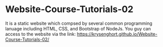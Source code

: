 # Website-Course-Tutorials-02
It is a static website which compsed by several common programming lanuage including HTML, CSS, and Bootstrap of NodeJs.
You guy can access to the website via the link: https://krysenghort.github.io/Website-Course-Tutorials-02/ 
